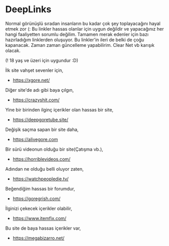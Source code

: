 # DeepLinks

Normal görünüşlü sıradan insanların bu kadar çok şey toplayacağını hayal etmek zor (:
Bu linkler hassas olanlar için uygun değildir ve yapacağınız her hangi faaliyetten sorumlu değilim.
Tamamen merak edenler için bazı hazırladığım linklerden oluşuyor.
Bu linkler'in ileri de belki de çoğu kapanacak.
Zaman zaman güncelleme yapabilirim.
Clear Net vb karışık olacak.

(! 18 yaş ve üzeri için uygundur :D)

İlk site vahşet sevenler için,
- https://xgore.net/

Diğer site'de adı gibi baya çılgın, 
- https://crazyshit.com/

Yine bir birinden ilginç içerikler olan hassas bir site,
- https://deepgoretube.site/

Değişik saçma sapan bir site daha,
- https://alivegore.com

Bir sürü videonun olduğu bir site(Çatışma vb.),
- https://horriblevideos.com/

Adından ne olduğu belli oluyor zaten,
- https://watchpeopledie.tv/

Beğendiğim hassas bir forumdur,
- https://goregrish.com/

İlginizi çekecek içerikler olabilir,
- https://www.itemfix.com/

Bu site de baya hassas içerikler var,
- https://megabizarro.net/

